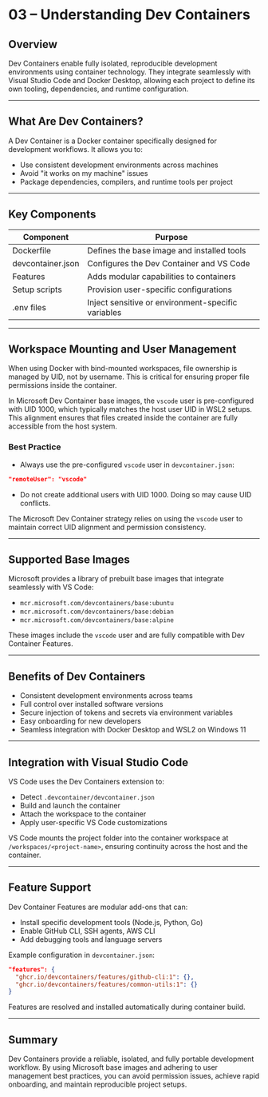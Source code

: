 # 03 – Understanding Dev Containers

## Overview

Dev Containers enable fully isolated, reproducible development environments using container technology. They integrate seamlessly with Visual Studio Code and Docker Desktop, allowing each project to define its own tooling, dependencies, and runtime configuration.

---

## What Are Dev Containers?

A Dev Container is a Docker container specifically designed for development workflows. It allows you to:

* Use consistent development environments across machines
* Avoid "it works on my machine" issues
* Package dependencies, compilers, and runtime tools per project

---

## Key Components

| Component         | Purpose                                            |
| ----------------- | -------------------------------------------------- |
| Dockerfile        | Defines the base image and installed tools         |
| devcontainer.json | Configures the Dev Container and VS Code           |
| Features          | Adds modular capabilities to containers            |
| Setup scripts     | Provision user-specific configurations             |
| .env files        | Inject sensitive or environment-specific variables |

---

## Workspace Mounting and User Management

When using Docker with bind-mounted workspaces, file ownership is managed by UID, not by username. This is critical for ensuring proper file permissions inside the container.

In Microsoft Dev Container base images, the `vscode` user is pre-configured with UID 1000, which typically matches the host user UID in WSL2 setups. This alignment ensures that files created inside the container are fully accessible from the host system.

### Best Practice

* Always use the pre-configured `vscode` user in `devcontainer.json`:

```json
"remoteUser": "vscode"
```

* Do not create additional users with UID 1000. Doing so may cause UID conflicts.

The Microsoft Dev Container strategy relies on using the `vscode` user to maintain correct UID alignment and permission consistency.

---

## Supported Base Images

Microsoft provides a library of prebuilt base images that integrate seamlessly with VS Code:

* `mcr.microsoft.com/devcontainers/base:ubuntu`
* `mcr.microsoft.com/devcontainers/base:debian`
* `mcr.microsoft.com/devcontainers/base:alpine`

These images include the `vscode` user and are fully compatible with Dev Container Features.

---

## Benefits of Dev Containers

* Consistent development environments across teams
* Full control over installed software versions
* Secure injection of tokens and secrets via environment variables
* Easy onboarding for new developers
* Seamless integration with Docker Desktop and WSL2 on Windows 11

---

## Integration with Visual Studio Code

VS Code uses the Dev Containers extension to:

* Detect `.devcontainer/devcontainer.json`
* Build and launch the container
* Attach the workspace to the container
* Apply user-specific VS Code customizations

VS Code mounts the project folder into the container workspace at `/workspaces/<project-name>`, ensuring continuity across the host and the container.

---

## Feature Support

Dev Container Features are modular add-ons that can:

* Install specific development tools (Node.js, Python, Go)
* Enable GitHub CLI, SSH agents, AWS CLI
* Add debugging tools and language servers

Example configuration in `devcontainer.json`:

```json
"features": {
  "ghcr.io/devcontainers/features/github-cli:1": {},
  "ghcr.io/devcontainers/features/common-utils:1": {}
}
```

Features are resolved and installed automatically during container build.

---

## Summary

Dev Containers provide a reliable, isolated, and fully portable development workflow. By using Microsoft base images and adhering to user management best practices, you can avoid permission issues, achieve rapid onboarding, and maintain reproducible project setups.
